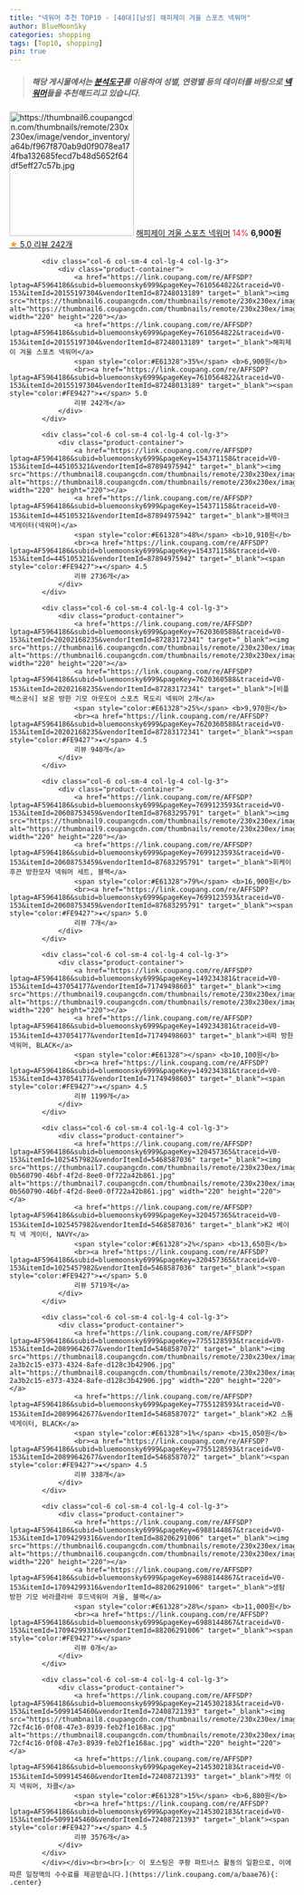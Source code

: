 ```yaml
---
title: "넥워머 추천 TOP10 - [40대][남성] 해피제이 겨울 스포츠 넥워머"
author: BlueMoonSky
categories: shopping
tags: [Top10, shopping]
pin: true
---
```


> ##### 해당 게시물에서는 [**분석도구**](https://itemscout.io/)를 이용하여 **성별**, **연령별** 등의 데이터를 바탕으로 [**넥워머**](https://link.coupang.com/a/baae76)들을 추천해드리고 있습니다.
<div class="container"><div class="row">
            <div class="col-6 col-sm-4 col-lg-4 col-lg-3">
                <div class="product-container">
                    <a href="https://link.coupang.com/re/AFFSDP?lptag=AF5964186&subid=bluemoonsky6999&pageKey=7610564822&traceid=V0-153&itemId=20155197304&vendorItemId=87248013189" target="_blank"><img src="https://thumbnail6.coupangcdn.com/thumbnails/remote/230x230ex/image/vendor_inventory/a64b/f967f870ab9d0f9078ea174fba132685fecd7b48d5652f64df5eff27c57b.jpg" alt="https://thumbnail6.coupangcdn.com/thumbnails/remote/230x230ex/image/vendor_inventory/a64b/f967f870ab9d0f9078ea174fba132685fecd7b48d5652f64df5eff27c57b.jpg" width="220" height="220"></a>
                    <a href="https://link.coupang.com/re/AFFSDP?lptag=AF5964186&subid=bluemoonsky6999&pageKey=7610564822&traceid=V0-153&itemId=20155197304&vendorItemId=87248013189" target="_blank">해피제이 겨울 스포츠 넥워머</a>
                    <span style="color:#E61328">14%</span> <b>6,900원</b>
                    <br><a href="https://link.coupang.com/re/AFFSDP?lptag=AF5964186&subid=bluemoonsky6999&pageKey=7610564822&traceid=V0-153&itemId=20155197304&vendorItemId=87248013189" target="_blank"><span style="color:#FE9427">★</span> 5.0
                    리뷰 242개</a>
                </div>
            </div>
            
            <div class="col-6 col-sm-4 col-lg-4 col-lg-3">
                <div class="product-container">
                    <a href="https://link.coupang.com/re/AFFSDP?lptag=AF5964186&subid=bluemoonsky6999&pageKey=7610564822&traceid=V0-153&itemId=20155197304&vendorItemId=87248013189" target="_blank"><img src="https://thumbnail6.coupangcdn.com/thumbnails/remote/230x230ex/image/vendor_inventory/a64b/f967f870ab9d0f9078ea174fba132685fecd7b48d5652f64df5eff27c57b.jpg" alt="https://thumbnail6.coupangcdn.com/thumbnails/remote/230x230ex/image/vendor_inventory/a64b/f967f870ab9d0f9078ea174fba132685fecd7b48d5652f64df5eff27c57b.jpg" width="220" height="220"></a>
                    <a href="https://link.coupang.com/re/AFFSDP?lptag=AF5964186&subid=bluemoonsky6999&pageKey=7610564822&traceid=V0-153&itemId=20155197304&vendorItemId=87248013189" target="_blank">해피제이 겨울 스포츠 넥워머</a>
                    <span style="color:#E61328">35%</span> <b>6,900원</b>
                    <br><a href="https://link.coupang.com/re/AFFSDP?lptag=AF5964186&subid=bluemoonsky6999&pageKey=7610564822&traceid=V0-153&itemId=20155197304&vendorItemId=87248013189" target="_blank"><span style="color:#FE9427">★</span> 5.0
                    리뷰 242개</a>
                </div>
            </div>
            
            <div class="col-6 col-sm-4 col-lg-4 col-lg-3">
                <div class="product-container">
                    <a href="https://link.coupang.com/re/AFFSDP?lptag=AF5964186&subid=bluemoonsky6999&pageKey=154371158&traceid=V0-153&itemId=445105321&vendorItemId=87894975942" target="_blank"><img src="https://thumbnail8.coupangcdn.com/thumbnails/remote/230x230ex/image/vendor_inventory/7f98/8492c17d2e5c21e9f4cc0f1595a7efbd1b32a365c605275365524aa9ba5a.jpg" alt="https://thumbnail8.coupangcdn.com/thumbnails/remote/230x230ex/image/vendor_inventory/7f98/8492c17d2e5c21e9f4cc0f1595a7efbd1b32a365c605275365524aa9ba5a.jpg" width="220" height="220"></a>
                    <a href="https://link.coupang.com/re/AFFSDP?lptag=AF5964186&subid=bluemoonsky6999&pageKey=154371158&traceid=V0-153&itemId=445105321&vendorItemId=87894975942" target="_blank">블랙야크 넥게이터(넥워머)</a>
                    <span style="color:#E61328">48%</span> <b>10,910원</b>
                    <br><a href="https://link.coupang.com/re/AFFSDP?lptag=AF5964186&subid=bluemoonsky6999&pageKey=154371158&traceid=V0-153&itemId=445105321&vendorItemId=87894975942" target="_blank"><span style="color:#FE9427">★</span> 4.5
                    리뷰 2736개</a>
                </div>
            </div>
            
            <div class="col-6 col-sm-4 col-lg-4 col-lg-3">
                <div class="product-container">
                    <a href="https://link.coupang.com/re/AFFSDP?lptag=AF5964186&subid=bluemoonsky6999&pageKey=7620360588&traceid=V0-153&itemId=20202168235&vendorItemId=87283172341" target="_blank"><img src="https://thumbnail6.coupangcdn.com/thumbnails/remote/230x230ex/image/vendor_inventory/62de/b9cb5d95675b7c163e8be68f651069d400683b52c825965c6b79d479d75c.png" alt="https://thumbnail6.coupangcdn.com/thumbnails/remote/230x230ex/image/vendor_inventory/62de/b9cb5d95675b7c163e8be68f651069d400683b52c825965c6b79d479d75c.png" width="220" height="220"></a>
                    <a href="https://link.coupang.com/re/AFFSDP?lptag=AF5964186&subid=bluemoonsky6999&pageKey=7620360588&traceid=V0-153&itemId=20202168235&vendorItemId=87283172341" target="_blank">[비플렉스공식] 보온 방한 기모 아웃도어 스포츠 목도리 넥워머 2개</a>
                    <span style="color:#E61328">25%</span> <b>9,970원</b>
                    <br><a href="https://link.coupang.com/re/AFFSDP?lptag=AF5964186&subid=bluemoonsky6999&pageKey=7620360588&traceid=V0-153&itemId=20202168235&vendorItemId=87283172341" target="_blank"><span style="color:#FE9427">★</span> 4.5
                    리뷰 940개</a>
                </div>
            </div>
            
            <div class="col-6 col-sm-4 col-lg-4 col-lg-3">
                <div class="product-container">
                    <a href="https://link.coupang.com/re/AFFSDP?lptag=AF5964186&subid=bluemoonsky6999&pageKey=7699123593&traceid=V0-153&itemId=20608753459&vendorItemId=87683295791" target="_blank"><img src="https://thumbnail9.coupangcdn.com/thumbnails/remote/230x230ex/image/vendor_inventory/ceac/a2fb3267cac59c61894f299bebfb7c129e3b32eb3c31c0062fc853abc2eb.jpg" alt="https://thumbnail9.coupangcdn.com/thumbnails/remote/230x230ex/image/vendor_inventory/ceac/a2fb3267cac59c61894f299bebfb7c129e3b32eb3c31c0062fc853abc2eb.jpg" width="220" height="220"></a>
                    <a href="https://link.coupang.com/re/AFFSDP?lptag=AF5964186&subid=bluemoonsky6999&pageKey=7699123593&traceid=V0-153&itemId=20608753459&vendorItemId=87683295791" target="_blank">휘케이 후끈 방한모자 넥워머 세트, 블랙</a>
                    <span style="color:#E61328">79%</span> <b>16,900원</b>
                    <br><a href="https://link.coupang.com/re/AFFSDP?lptag=AF5964186&subid=bluemoonsky6999&pageKey=7699123593&traceid=V0-153&itemId=20608753459&vendorItemId=87683295791" target="_blank"><span style="color:#FE9427">★</span> 5.0
                    리뷰 7개</a>
                </div>
            </div>
            
            <div class="col-6 col-sm-4 col-lg-4 col-lg-3">
                <div class="product-container">
                    <a href="https://link.coupang.com/re/AFFSDP?lptag=AF5964186&subid=bluemoonsky6999&pageKey=149234381&traceid=V0-153&itemId=437054177&vendorItemId=71749498603" target="_blank"><img src="https://thumbnail9.coupangcdn.com/thumbnails/remote/230x230ex/image/vendor_inventory/df06/8e63a2726648af3d4dff5183fe01ece05e23106a71b85ec2e933ea824536.jpg" alt="https://thumbnail9.coupangcdn.com/thumbnails/remote/230x230ex/image/vendor_inventory/df06/8e63a2726648af3d4dff5183fe01ece05e23106a71b85ec2e933ea824536.jpg" width="220" height="220"></a>
                    <a href="https://link.coupang.com/re/AFFSDP?lptag=AF5964186&subid=bluemoonsky6999&pageKey=149234381&traceid=V0-153&itemId=437054177&vendorItemId=71749498603" target="_blank">네파 방한 넥워머, BLACK</a>
                    <span style="color:#E61328"></span> <b>10,100원</b>
                    <br><a href="https://link.coupang.com/re/AFFSDP?lptag=AF5964186&subid=bluemoonsky6999&pageKey=149234381&traceid=V0-153&itemId=437054177&vendorItemId=71749498603" target="_blank"><span style="color:#FE9427">★</span> 4.5
                    리뷰 1199개</a>
                </div>
            </div>
            
            <div class="col-6 col-sm-4 col-lg-4 col-lg-3">
                <div class="product-container">
                    <a href="https://link.coupang.com/re/AFFSDP?lptag=AF5964186&subid=bluemoonsky6999&pageKey=320457365&traceid=V0-153&itemId=1025457982&vendorItemId=5468587036" target="_blank"><img src="https://thumbnail7.coupangcdn.com/thumbnails/remote/230x230ex/image/retail/images/46846252163617-0b560790-46bf-4f2d-8ee0-0f722a42b861.jpg" alt="https://thumbnail7.coupangcdn.com/thumbnails/remote/230x230ex/image/retail/images/46846252163617-0b560790-46bf-4f2d-8ee0-0f722a42b861.jpg" width="220" height="220"></a>
                    <a href="https://link.coupang.com/re/AFFSDP?lptag=AF5964186&subid=bluemoonsky6999&pageKey=320457365&traceid=V0-153&itemId=1025457982&vendorItemId=5468587036" target="_blank">K2 베이직 넥 게이터, NAVY</a>
                    <span style="color:#E61328">2%</span> <b>13,650원</b>
                    <br><a href="https://link.coupang.com/re/AFFSDP?lptag=AF5964186&subid=bluemoonsky6999&pageKey=320457365&traceid=V0-153&itemId=1025457982&vendorItemId=5468587036" target="_blank"><span style="color:#FE9427">★</span> 5.0
                    리뷰 5719개</a>
                </div>
            </div>
            
            <div class="col-6 col-sm-4 col-lg-4 col-lg-3">
                <div class="product-container">
                    <a href="https://link.coupang.com/re/AFFSDP?lptag=AF5964186&subid=bluemoonsky6999&pageKey=7755128593&traceid=V0-153&itemId=20899642677&vendorItemId=5468587072" target="_blank"><img src="https://thumbnail8.coupangcdn.com/thumbnails/remote/230x230ex/image/retail/images/289684060830692-2a3b2c15-e373-4324-8afe-d128c3b42906.jpg" alt="https://thumbnail8.coupangcdn.com/thumbnails/remote/230x230ex/image/retail/images/289684060830692-2a3b2c15-e373-4324-8afe-d128c3b42906.jpg" width="220" height="220"></a>
                    <a href="https://link.coupang.com/re/AFFSDP?lptag=AF5964186&subid=bluemoonsky6999&pageKey=7755128593&traceid=V0-153&itemId=20899642677&vendorItemId=5468587072" target="_blank">K2 스톰 넥게이터, BLACK</a>
                    <span style="color:#E61328">1%</span> <b>15,050원</b>
                    <br><a href="https://link.coupang.com/re/AFFSDP?lptag=AF5964186&subid=bluemoonsky6999&pageKey=7755128593&traceid=V0-153&itemId=20899642677&vendorItemId=5468587072" target="_blank"><span style="color:#FE9427">★</span> 4.5
                    리뷰 338개</a>
                </div>
            </div>
            
            <div class="col-6 col-sm-4 col-lg-4 col-lg-3">
                <div class="product-container">
                    <a href="https://link.coupang.com/re/AFFSDP?lptag=AF5964186&subid=bluemoonsky6999&pageKey=6988144867&traceid=V0-153&itemId=17094299316&vendorItemId=88206291006" target="_blank"><img src="https://thumbnail6.coupangcdn.com/thumbnails/remote/230x230ex/image/vendor_inventory/81ae/6d93bf3c5089ad49ea4b21ba700364586d2ffea470fae97497849b7e9c5f.jpg" alt="https://thumbnail6.coupangcdn.com/thumbnails/remote/230x230ex/image/vendor_inventory/81ae/6d93bf3c5089ad49ea4b21ba700364586d2ffea470fae97497849b7e9c5f.jpg" width="220" height="220"></a>
                    <a href="https://link.coupang.com/re/AFFSDP?lptag=AF5964186&subid=bluemoonsky6999&pageKey=6988144867&traceid=V0-153&itemId=17094299316&vendorItemId=88206291006" target="_blank">생탐 방한 기모 바라클라바 후드넥워머 겨울, 블랙</a>
                    <span style="color:#E61328">28%</span> <b>11,000원</b>
                    <br><a href="https://link.coupang.com/re/AFFSDP?lptag=AF5964186&subid=bluemoonsky6999&pageKey=6988144867&traceid=V0-153&itemId=17094299316&vendorItemId=88206291006" target="_blank"><span style="color:#FE9427">★</span> 
                    리뷰 0개</a>
                </div>
            </div>
            
            <div class="col-6 col-sm-4 col-lg-4 col-lg-3">
                <div class="product-container">
                    <a href="https://link.coupang.com/re/AFFSDP?lptag=AF5964186&subid=bluemoonsky6999&pageKey=2145302183&traceid=V0-153&itemId=5099145460&vendorItemId=72408721393" target="_blank"><img src="https://thumbnail8.coupangcdn.com/thumbnails/remote/230x230ex/image/retail/images/622712730225187-72cf4c16-0f08-47e3-8939-feb2f1e168ac.jpg" alt="https://thumbnail8.coupangcdn.com/thumbnails/remote/230x230ex/image/retail/images/622712730225187-72cf4c16-0f08-47e3-8939-feb2f1e168ac.jpg" width="220" height="220"></a>
                    <a href="https://link.coupang.com/re/AFFSDP?lptag=AF5964186&subid=bluemoonsky6999&pageKey=2145302183&traceid=V0-153&itemId=5099145460&vendorItemId=72408721393" target="_blank">캐럿 이지 넥워머, 차콜</a>
                    <span style="color:#E61328">15%</span> <b>6,880원</b>
                    <br><a href="https://link.coupang.com/re/AFFSDP?lptag=AF5964186&subid=bluemoonsky6999&pageKey=2145302183&traceid=V0-153&itemId=5099145460&vendorItemId=72408721393" target="_blank"><span style="color:#FE9427">★</span> 4.5
                    리뷰 3576개</a>
                </div>
            </div>
            </div></div><br><br>[👉 이 포스팅은 쿠팡 파트너스 활동의 일환으로, 이에 따른 일정액의 수수료를 제공받습니다.](https://link.coupang.com/a/baae76){: .center}